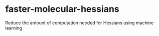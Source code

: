# faster-molecular-hessians
Reduce the amount of computation needed for Hessians using machine learning
